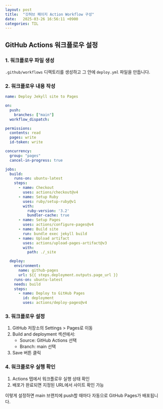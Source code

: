 ```yaml
---
layout: post
title:  "깃허브 페이지 Action Workflow 구성"
date:   2025-03-26 16:56:11 +0900
categories: TIL
---
```


## GitHub Actions 워크플로우 설정

### 1. 워크플로우 파일 생성
`.github/workflows` 디렉토리를 생성하고 그 안에 `deploy.yml` 파일을 만듭니다.

### 2. 워크플로우 내용 작성
```yaml
name: Deploy Jekyll site to Pages

on:
  push:
    branches: ["main"]
  workflow_dispatch:

permissions:
  contents: read
  pages: write
  id-token: write

concurrency:
  group: "pages"
  cancel-in-progress: true

jobs:
  build:
    runs-on: ubuntu-latest
    steps:
      - name: Checkout
        uses: actions/checkout@v4
      - name: Setup Ruby
        uses: ruby/setup-ruby@v1
        with:
          ruby-version: '3.2'
          bundler-cache: true
      - name: Setup Pages
        uses: actions/configure-pages@v4
      - name: Build site
        run: bundle exec jekyll build
      - name: Upload artifact
        uses: actions/upload-pages-artifact@v3
        with:
          path: ./_site

  deploy:
    environment:
      name: github-pages
      url: ${{ steps.deployment.outputs.page_url }}
    runs-on: ubuntu-latest
    needs: build
    steps:
      - name: Deploy to GitHub Pages
        id: deployment
        uses: actions/deploy-pages@v4
```

### 3. 워크플로우 설정
1. GitHub 저장소의 Settings > Pages로 이동
2. Build and deployment 섹션에서:
   - Source: GitHub Actions 선택
   - Branch: main 선택
3. Save 버튼 클릭

### 4. 워크플로우 실행 확인
1. Actions 탭에서 워크플로우 실행 상태 확인
2. 배포가 완료되면 지정된 URL에서 사이트 확인 가능

이렇게 설정하면 main 브랜치에 push할 때마다 자동으로 GitHub Pages가 배포됩니다.